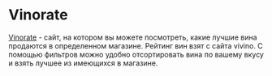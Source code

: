 # Vinorate
[Vinorate](https://vinorate.ru) - сайт, на котором вы можете посмотреть, какие лучшие вина продаются в определенном магазине. Рейтинг вин взят с сайта vivino. С помощью фильтров можно удобно отсортировать вина по вашему вкусу и взять лучшее из имеющихся в магазине.

